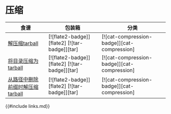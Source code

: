 # 压缩

| 食谱 | 包装箱 | 分类 |
| --- | --- | --- |
| [解压缩tarball][ex-tar-decompress] | [![flate2-badge]][flate2] [![tar-badge]][tar] | [![cat-compression-badge]][cat-compression] |
| [将目录压缩为tarball][ex-tar-compress] | [![flate2-badge]][flate2] [![tar-badge]][tar] | [![cat-compression-badge]][cat-compression] |
| [从路径中删除前缀时解压缩tarball][ex-tar-strip-prefix] | [![flate2-badge]][flate2] [![tar-badge]][tar] | [![cat-compression-badge]][cat-compression] |

[ex-tar-decompress]: compression/tar.html#decompress-a-tarball

[ex-tar-compress]: compression/tar.html#compress-a-directory-into-tarball

[ex-tar-strip-prefix]: compression/tar.html#decompress-a-tarball-while-removing-a-prefix-from-the-paths

{{#include links.md}}
